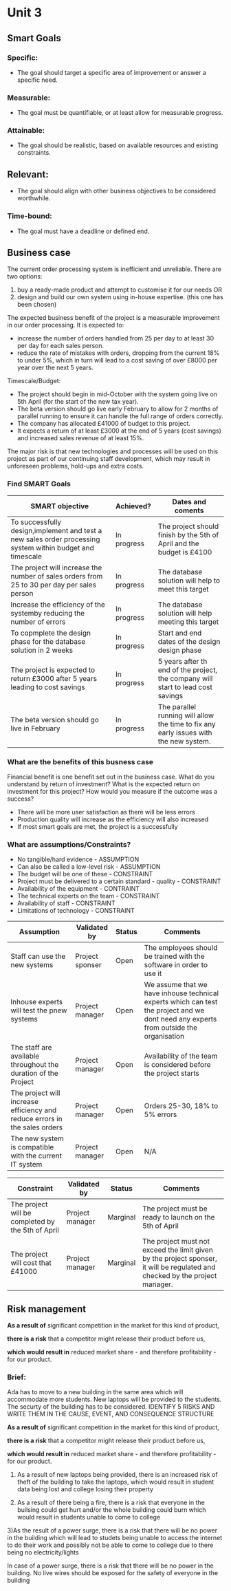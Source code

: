 # Unit 3

## Smart Goals

### Specific:
- The goal should target a specific area of improvement or answer a specific need.

### Measurable:
- The goal must be quantifiable, or at least allow for measurable progress.

### Attainable:
- The goal should be realistic, based on available resources and existing constraints.

## Relevant:
- The goal should align with other business objectives to be considered worthwhile.

### Time-bound:
- The goal must have a deadline or defined end.

## Business case
The current order processing system is inefficient and unreliable. There are two options:
1. buy a ready-made product and attempt to customise it for our needs OR
2. design and build our own system using in-house expertise. (this one has been chosen)

The expected business benefit of the project is a measurable improvement in our order processing. It is expected to:
- increase the number of orders handled from 25 per day to at least 30 per day for each sales person.
- reduce the rate of mistakes with orders, dropping from the current 18% to under 5%, which in turn will lead to a cost saving of over £8000 per year over the next 5 years.

Timescale/Budget:
- The project should begin in mid-October with the system going live on 5th April (for the start of the new tax year).
- The beta version should go live early February to allow for 2 months of parallel running to ensure it can handle the full range of orders correctly.
- The company has allocated £41000 of budget to this project.
- It expects a return of at least £3000 at the end of 5 years (cost savings) and increased sales revenue of at least 15%.

The major risk is that new technologies and processes will be used on this project as part of our continuing staff development, which may result in unforeseen problems, hold-ups and extra costs.


### Find SMART Goals


| SMART objective                                                                                           | Achieved?   | Dates and coments                                                                     |
| --------------------------------------------------------------------------------------------------------- | ----------- | ------------------------------------------------------------------------------------- |
| To successfully design,implement and test a new sales order processing system within budget and timescale | In progress | The project should finish by the 5th of April and the budget is £4100                 |
| The project will increase the number of sales orders from 25 to 30 per day per sales person               | In progress | The database solution will help to meet this target                                   |
| Increase the efficiency of the systemby reducing the number of errors                                     | In progress | The database solution will help meeting this target                                   |
| To copmplete the design phase for the database solution in 2 weeks                                        | In progress | Start and end dates of the design design phase                                        |
| The project is expected to return £3000 after 5 years leading to cost savings                             | In progress | 5 years after th end of the project, the company will start to lead cost savings      |
| The beta version should go live in February                                                               | In progress | The parallel running will allow the time to fix any early issues with the new system. |     |


### What are the benefits of this busness case
Financial benefit is one benefit set out in the business case.
What do you understand by return of investment? What is the expected return on investment for this project?
How would you measure if the outcome was a success?

- There will be more user satisfaction as there will be less errors
- Production quality will increase as the efficiency will also increased
- If most smart goals are met, the project is a successfully

### What are assumptions/Constraints?

- No tangible/hard evidence - ASSUMPTION
- Can also be called a low-level risk - ASSUMPTION
- The budget will be one of these - CONSTRAINT
- Project must be delivered to a certain standard - quality - CONSTRAINT
- Availability of the equipment - CONTRAINT
- The technical experts on the team - CONSTRAINT
- Availability of staff - CONSTRAINT
- Limitations of technology - CONSTRAINT


| Assumption                                                                 | Validated by    | Status | Comments                                                                                                                               |
| -------------------------------------------------------------------------- | --------------- | ------ | -------------------------------------------------------------------------------------------------------------------------------------- |
| Staff can use the new systems                                              | Project sponser | Open   | The employees should be trained with the software in order to use it                                                                   |
| Inhouse experts will test the pnew systems                                 | Project manager | Open   | We assume that we have inhouse technical experts which can test the project and we dont need any experts from outside the organisation |
| The staff are available throughout the duration of the Project             | Project manager | Open   | Availability of the team is considered before the project starts                                                                       |
| The project will increase efficiency and reduce errors in the sales orders | Project manager | Open   | Orders 25-30, 18% to 5% errors                                                                                                         |
| The new system is compatible with the current IT system                    | Project manager | Open   | N/A


| Constraint                                        | Validated by    | Status   | Comments                                                                                                                     |
| ------------------------------------------------- | --------------- | -------- | ---------------------------------------------------------------------------------------------------------------------------- |
| The project will be completed by the 5th of April | Project manager | Marginal | The project must be ready to launch on the 5th of April                                                                      |
| The project will cost that £41000                 | Project manager | Marginal | The project must not exceed the limit given by the project sponser, it will be regulated and checked by the project manager. |


## Risk management
**As a result of** significant competition in the market for this kind of product,

**there is a risk** that a competitor might release their product before us,

**which would result in** reduced market share - and therefore profitability - for our product.
### Brief:
Ada has to move to a new building in the same area which will accommodate more students. New laptops will be provided to the students. The securty of the building has to be considered.
IDENTIFY 5 RISKS AND WRITE THEM IN THE CAUSE, EVENT, AND CONSEQUENCE STRUCTURE

**As a result of** significant competition in the market for this kind of product,

**there is a risk** that a competitor might release their product before us,

**which would result in** reduced market share - and therefore profitability - for our product.

1) As a result of new laptops being provided, there is an increased risk of theft of the building to take the laptops, which would result in student data being lost and college losing their property

2) As a result of there being a fire, there is a risk that everyone in the builsing could get hurt and/or the whole building could burn which would result in students unable to come to college

3)As the result of a power surge, there is a risk that there will be no power in the building which will lead to studets being unable to access the internet to do their work and possibly not be able to come to college due to there being no electricity/lights



In case of a power surge, there is a risk that there will be no power in the building. No live wires should be exposed for the safety of everyone in the building

